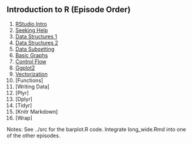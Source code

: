 ## Introduction to R (Episode Order)

1. [RStudio Intro](https://github.com/mydatastory/r_intro_class/blob/master/_episodes_rmd/rstudio_intro.Rmd)
2. [Seeking Help](https://github.com/mydatastory/r_intro_class/blob/master/_episodes_rmd/seeking_help.Rmd)
3. [Data Structures 1](https://github.com/mydatastory/r_intro_class/blob/master/_episodes_rmd/data_structures_part1.Rmd)
4. [Data Structures 2](https://github.com/mydatastory/r_intro_class/blob/master/_episodes_rmd/data_structures_part2.Rmd)
5. [Data Subsetting](https://github.com/mydatastory/r_intro_class/blob/master/_episodes_rmd/data_subsetting.Rmd)
6. [Basic Graphs](https://github.com/mydatastory/r_intro_class/blob/master/_episodes_rmd/plot_base_r.Rmd)
7. [Control Flow](https://github.com/mydatastory/r_intro_class/blob/master/_episodes_rmd/control_flow.Rmd)
8. [Ggplot2](https://github.com/mydatastory/r_intro_class/blob/master/_episodes_rmd/plot_ggplot2.Rmd)
9. [Vectorization](https://github.com/mydatastory/r_intro_class/blob/master/_episodes_rmd/vectorization.Rmd)
10. [Functions]
11. [Writing Data]
12. [Plyr]
13. [Dplyr]
14. [Tidyr]
15. [Knitr Markdown]
16. [Wrap]

Notes: See ../src for the barplot.R code.  Integrate long_wide.Rmd into one of the other episodes.

